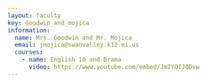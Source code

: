```yaml
---
layout: faculty
key: Goodwin_and_mojica
information:
  name: Mrs. Goodwin and Mr. Mojica
  email: jmojica@swanvalley.k12.mi.us
  courses:
    - name: English 10 and Drama
      video: https://www.youtube.com/embed/JmIYQIJQDvw
---
```

